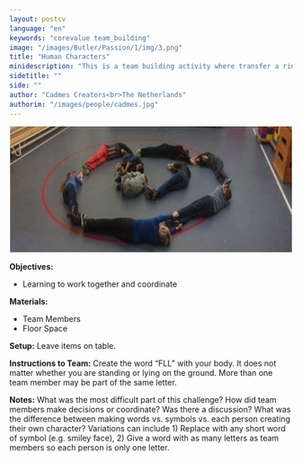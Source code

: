 ```yaml
---
layout: postcv
language: "en"
keywords: "corevalue team_building"
image: "/images/Butler/Passion/1/img/3.png"
title: "Human Characters"
minidescription: "This is a team building activity where transfer a ring using only a straw."
sidetitle: ""
side: ""
author: "Cadmes Creators<br>The Netherlands"
authorim: "/images/people/cadmes.jpg"
---
```



<img src="/images/CoreValues/HumanCharacter.png" style="max-width: 100%">

<b>Objectives:</b>
- Learning to work together and coordinate

<b>Materials:</b>
- Team Members
- Floor Space

<b>Setup:</b>
Leave items on table.

<b>Instructions to Team:</b>
Create the word “FLL” with your body. It does not matter whether you are standing or lying on the ground. More than one team member may be part of the same letter.

<b>Notes:</b>
What was the most difficult part of this challenge? How did team members make decisions or coordinate? Was there a discussion? What was the difference between making words vs. symbols vs. each person creating their own character? Variations can include 1) Replace with any short word of symbol (e.g. smiley face), 2) Give a word with as many letters as team members so each person is only one letter.




